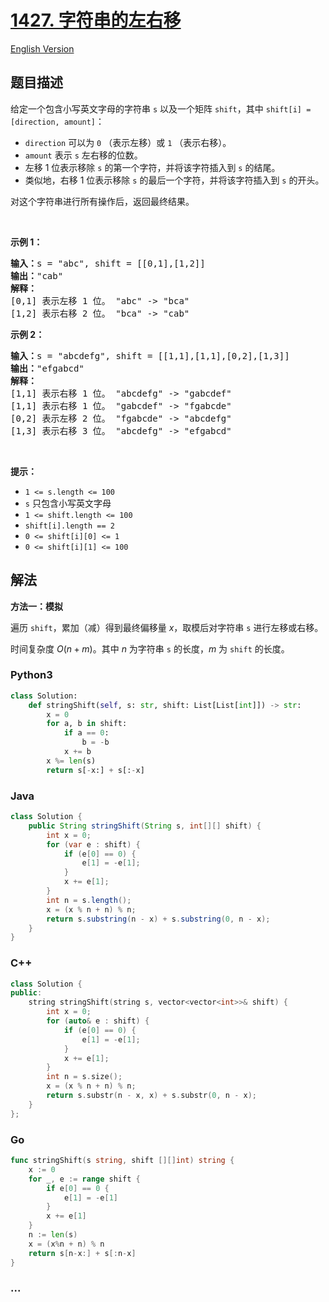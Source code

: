 # [1427. 字符串的左右移](https://leetcode.cn/problems/perform-string-shifts)

[English Version](/solution/1400-1499/1427.Perform%20String%20Shifts/README_EN.md)

## 题目描述

<!-- 这里写题目描述 -->

<p>给定一个包含小写英文字母的字符串&nbsp;<code>s</code>&nbsp;以及一个矩阵&nbsp;<code>shift</code>，其中&nbsp;<code>shift[i] = [direction, amount]</code>：</p>

<ul>
	<li><code>direction</code>&nbsp;可以为&nbsp;<code>0</code>&nbsp;（表示左移）或&nbsp;<code>1</code>&nbsp;（表示右移）。</li>
	<li><code>amount</code>&nbsp;表示&nbsp;<code>s</code>&nbsp;左右移的位数。</li>
	<li>左移 1 位表示移除&nbsp;<code>s</code>&nbsp;的第一个字符，并将该字符插入到 <code>s</code> 的结尾。</li>
	<li>类似地，右移 1 位表示移除&nbsp;<code>s</code>&nbsp;的最后一个字符，并将该字符插入到 <code>s</code> 的开头。</li>
</ul>

<p>对这个字符串进行所有操作后，返回最终结果。</p>

<p>&nbsp;</p>

<p><strong>示例 1：</strong></p>

<pre>
<strong>输入：</strong>s = &quot;abc&quot;, shift = [[0,1],[1,2]]
<strong>输出：</strong>&quot;cab&quot;
<strong>解释：</strong>
[0,1] 表示左移 1 位。 &quot;abc&quot; -&gt; &quot;bca&quot;
[1,2] 表示右移 2 位。 &quot;bca&quot; -&gt; &quot;cab&quot;</pre>

<p><strong>示例 2：</strong></p>

<pre>
<strong>输入：</strong>s = &quot;abcdefg&quot;, shift = [[1,1],[1,1],[0,2],[1,3]]
<strong>输出：</strong>&quot;efgabcd&quot;
<strong>解释：</strong> 
[1,1] 表示右移 1 位。 &quot;abcdefg&quot; -&gt; &quot;gabcdef&quot;
[1,1] 表示右移 1 位。 &quot;gabcdef&quot; -&gt; &quot;fgabcde&quot;
[0,2] 表示左移 2 位。 &quot;fgabcde&quot; -&gt; &quot;abcdefg&quot;
[1,3] 表示右移 3 位。 &quot;abcdefg&quot; -&gt; &quot;efgabcd&quot;</pre>

<p>&nbsp;</p>

<p><strong>提示：</strong></p>

<ul>
	<li><code>1 &lt;= s.length &lt;= 100</code></li>
	<li><code>s</code>&nbsp;只包含小写英文字母</li>
	<li><code>1 &lt;= shift.length &lt;= 100</code></li>
	<li><code>shift[i].length == 2</code></li>
	<li><code>0 &lt;= shift[i][0] &lt;= 1</code></li>
	<li><code>0 &lt;= shift[i][1] &lt;= 100</code></li>
</ul>

## 解法

<!-- 这里可写通用的实现逻辑 -->

**方法一：模拟**

遍历 `shift`，累加（减）得到最终偏移量 $x$，取模后对字符串 `s` 进行左移或右移。

时间复杂度 $O(n+m)$。其中 $n$ 为字符串 `s` 的长度，$m$ 为 `shift` 的长度。

<!-- tabs:start -->

### **Python3**

<!-- 这里可写当前语言的特殊实现逻辑 -->

```python
class Solution:
    def stringShift(self, s: str, shift: List[List[int]]) -> str:
        x = 0
        for a, b in shift:
            if a == 0:
                b = -b
            x += b
        x %= len(s)
        return s[-x:] + s[:-x]
```

### **Java**

<!-- 这里可写当前语言的特殊实现逻辑 -->

```java
class Solution {
    public String stringShift(String s, int[][] shift) {
        int x = 0;
        for (var e : shift) {
            if (e[0] == 0) {
                e[1] = -e[1];
            }
            x += e[1];
        }
        int n = s.length();
        x = (x % n + n) % n;
        return s.substring(n - x) + s.substring(0, n - x);
    }
}
```

### **C++**

```cpp
class Solution {
public:
    string stringShift(string s, vector<vector<int>>& shift) {
        int x = 0;
        for (auto& e : shift) {
            if (e[0] == 0) {
                e[1] = -e[1];
            }
            x += e[1];
        }
        int n = s.size();
        x = (x % n + n) % n;
        return s.substr(n - x, x) + s.substr(0, n - x);
    }
};
```

### **Go**

```go
func stringShift(s string, shift [][]int) string {
	x := 0
	for _, e := range shift {
		if e[0] == 0 {
			e[1] = -e[1]
		}
		x += e[1]
	}
	n := len(s)
	x = (x%n + n) % n
	return s[n-x:] + s[:n-x]
}
```

### **...**

```

```

<!-- tabs:end -->
